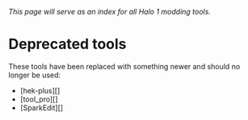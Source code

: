_This page will serve as an index for all Halo 1 modding tools._

# Deprecated tools
These tools have been replaced with something newer and should no longer be
used:
* [hek-plus][]
* [tool_pro][]
* [SparkEdit][]

